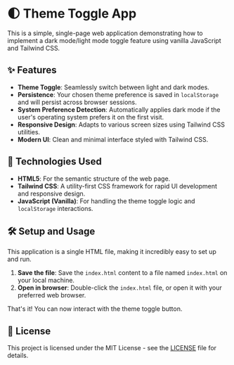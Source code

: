 # 🌓 Theme Toggle App

This is a simple, single-page web application demonstrating how to implement a dark mode/light mode toggle feature using vanilla JavaScript and Tailwind CSS.

## ✨ Features

- **Theme Toggle**: Seamlessly switch between light and dark modes.
- **Persistence**: Your chosen theme preference is saved in `localStorage` and will persist across browser sessions.
- **System Preference Detection**: Automatically applies dark mode if the user's operating system prefers it on the first visit.
- **Responsive Design**: Adapts to various screen sizes using Tailwind CSS utilities.
- **Modern UI**: Clean and minimal interface styled with Tailwind CSS.

## 🚀 Technologies Used

- **HTML5**: For the semantic structure of the web page.
- **Tailwind CSS**: A utility-first CSS framework for rapid UI development and responsive design.
- **JavaScript (Vanilla)**: For handling the theme toggle logic and `localStorage` interactions.

## 🛠️ Setup and Usage

This application is a single HTML file, making it incredibly easy to set up and run.

1.  **Save the file**: Save the `index.html` content to a file named `index.html` on your local machine.
2.  **Open in browser**: Double-click the `index.html` file, or open it with your preferred web browser.

That's it! You can now interact with the theme toggle button.

## 📄 License

This project is licensed under the MIT License - see the [LICENSE](LICENSE) file for details.
